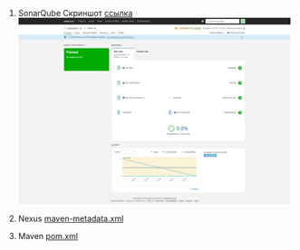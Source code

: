   1. SonarQube
Скриншот [ссылка](https://github.com/vovinet/mnt/09-ci-03-cicd/screencapture-51-250-12-244-9000-dashboard-1639670009854.png)
![pic1](./screencapture-51-250-12-244-9000-dashboard-1639670009854.png)

  2. Nexus
[maven-metadata.xml](./maven-metadata.xml)

  3. Maven
[pom.xml](./pom.xml)
  
